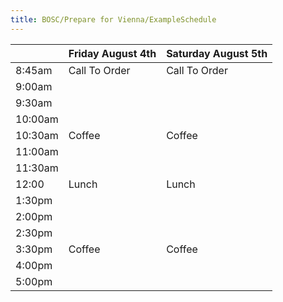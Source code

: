 ```yaml
---
title: BOSC/Prepare for Vienna/ExampleSchedule
---
```


|         | Friday August 4th | Saturday August 5th |
|---------|-------------------|---------------------|
| 8:45am  | Call To Order     | Call To Order       |
| 9:00am  |                   |                     |
| 9:30am  |                   |                     |
| 10:00am |                   |                     |
| 10:30am | Coffee            | Coffee              |
| 11:00am |                   |                     |
| 11:30am |                   |                     |
| 12:00   | Lunch             | Lunch               |
| 1:30pm  |                   |                     |
| 2:00pm  |                   |                     |
| 2:30pm  |                   |                     |
| 3:30pm  | Coffee            | Coffee              |
| 4:00pm  |                   |                     |
| 5:00pm  |                   |                     |


